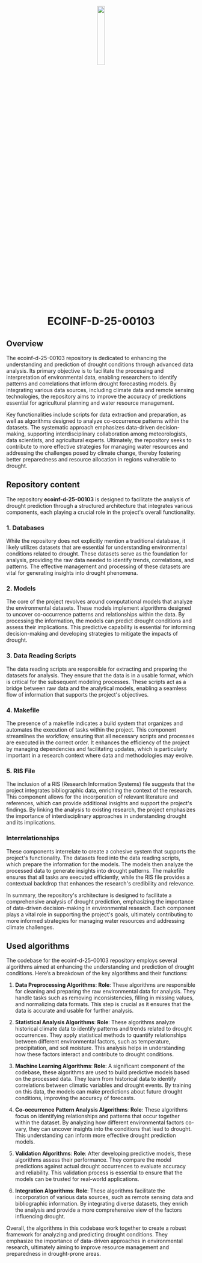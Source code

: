 <p align="center">
    <img src="https://raw.githubusercontent.com/aimclub/open-source-ops/7de1e1321389ec177f236d0a5f41f876811a912a/badges/ITMO_badge.svg" align="center" width="20%">
</p>
<p align="center"><h1 align="center">ECOINF-D-25-00103</h1></p>

## Overview

The ecoinf-d-25-00103 repository is dedicated to enhancing the understanding and prediction of drought conditions through advanced data analysis. Its primary objective is to facilitate the processing and interpretation of environmental data, enabling researchers to identify patterns and correlations that inform drought forecasting models. By integrating various data sources, including climate data and remote sensing technologies, the repository aims to improve the accuracy of predictions essential for agricultural planning and water resource management.

Key functionalities include scripts for data extraction and preparation, as well as algorithms designed to analyze co-occurrence patterns within the datasets. The systematic approach emphasizes data-driven decision-making, supporting interdisciplinary collaboration among meteorologists, data scientists, and agricultural experts. Ultimately, the repository seeks to contribute to more effective strategies for managing water resources and addressing the challenges posed by climate change, thereby fostering better preparedness and resource allocation in regions vulnerable to drought.


## Repository content

The repository **ecoinf-d-25-00103** is designed to facilitate the analysis of drought prediction through a structured architecture that integrates various components, each playing a crucial role in the project's overall functionality.

### 1. Databases
While the repository does not explicitly mention a traditional database, it likely utilizes datasets that are essential for understanding environmental conditions related to drought. These datasets serve as the foundation for analysis, providing the raw data needed to identify trends, correlations, and patterns. The effective management and processing of these datasets are vital for generating insights into drought phenomena.

### 2. Models
The core of the project revolves around computational models that analyze the environmental datasets. These models implement algorithms designed to uncover co-occurrence patterns and relationships within the data. By processing the information, the models can predict drought conditions and assess their implications. This predictive capability is essential for informing decision-making and developing strategies to mitigate the impacts of drought.

### 3. Data Reading Scripts
The data reading scripts are responsible for extracting and preparing the datasets for analysis. They ensure that the data is in a usable format, which is critical for the subsequent modeling processes. These scripts act as a bridge between raw data and the analytical models, enabling a seamless flow of information that supports the project's objectives.

### 4. Makefile
The presence of a makefile indicates a build system that organizes and automates the execution of tasks within the project. This component streamlines the workflow, ensuring that all necessary scripts and processes are executed in the correct order. It enhances the efficiency of the project by managing dependencies and facilitating updates, which is particularly important in a research context where data and methodologies may evolve.

### 5. RIS File
The inclusion of a RIS (Research Information Systems) file suggests that the project integrates bibliographic data, enriching the context of the research. This component allows for the incorporation of relevant literature and references, which can provide additional insights and support the project's findings. By linking the analysis to existing research, the project emphasizes the importance of interdisciplinary approaches in understanding drought and its implications.

### Interrelationships
These components interrelate to create a cohesive system that supports the project's functionality. The datasets feed into the data reading scripts, which prepare the information for the models. The models then analyze the processed data to generate insights into drought patterns. The makefile ensures that all tasks are executed efficiently, while the RIS file provides a contextual backdrop that enhances the research's credibility and relevance.

In summary, the repository's architecture is designed to facilitate a comprehensive analysis of drought prediction, emphasizing the importance of data-driven decision-making in environmental research. Each component plays a vital role in supporting the project's goals, ultimately contributing to more informed strategies for managing water resources and addressing climate challenges.


## Used algorithms

The codebase for the ecoinf-d-25-00103 repository employs several algorithms aimed at enhancing the understanding and prediction of drought conditions. Here’s a breakdown of the key algorithms and their functions:

1. **Data Preprocessing Algorithms**:
**Role**: These algorithms are responsible for cleaning and preparing the raw environmental data for analysis. They handle tasks such as removing inconsistencies, filling in missing values, and normalizing data formats. This step is crucial as it ensures that the data is accurate and usable for further analysis.

2. **Statistical Analysis Algorithms**:
**Role**: These algorithms analyze historical climate data to identify patterns and trends related to drought occurrences. They apply statistical methods to quantify relationships between different environmental factors, such as temperature, precipitation, and soil moisture. This analysis helps in understanding how these factors interact and contribute to drought conditions.

3. **Machine Learning Algorithms**:
**Role**: A significant component of the codebase, these algorithms are used to build predictive models based on the processed data. They learn from historical data to identify correlations between climatic variables and drought events. By training on this data, the models can make predictions about future drought conditions, improving the accuracy of forecasts.

4. **Co-occurrence Pattern Analysis Algorithms**:
**Role**: These algorithms focus on identifying relationships and patterns that occur together within the dataset. By analyzing how different environmental factors co-vary, they can uncover insights into the conditions that lead to drought. This understanding can inform more effective drought prediction models.

5. **Validation Algorithms**:
**Role**: After developing predictive models, these algorithms assess their performance. They compare the model predictions against actual drought occurrences to evaluate accuracy and reliability. This validation process is essential to ensure that the models can be trusted for real-world applications.

6. **Integration Algorithms**:
**Role**: These algorithms facilitate the incorporation of various data sources, such as remote sensing data and bibliographic information. By integrating diverse datasets, they enrich the analysis and provide a more comprehensive view of the factors influencing drought.

Overall, the algorithms in this codebase work together to create a robust framework for analyzing and predicting drought conditions. They emphasize the importance of data-driven approaches in environmental research, ultimately aiming to improve resource management and preparedness in drought-prone areas.

